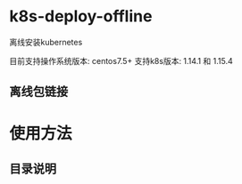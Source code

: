 # k8s-deploy-offline

离线安装kubernetes

目前支持操作系统版本: centos7.5+
支持k8s版本: 1.14.1 和 1.15.4

## 离线包链接



# 使用方法

## 目录说明
